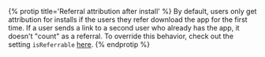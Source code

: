 {% protip title='Referral attribution after install'  %}
By default, users only get attribution for installs if the users they refer download the app for the first time. If a user sends a link to a second user who already has the app, it doesn't "count" as a referral. To override this behavior, check out the setting `isReferrable` [here](/recipes/configuring_client_apps/{{page.platform}}/#isreferrable).
{% endprotip %}
